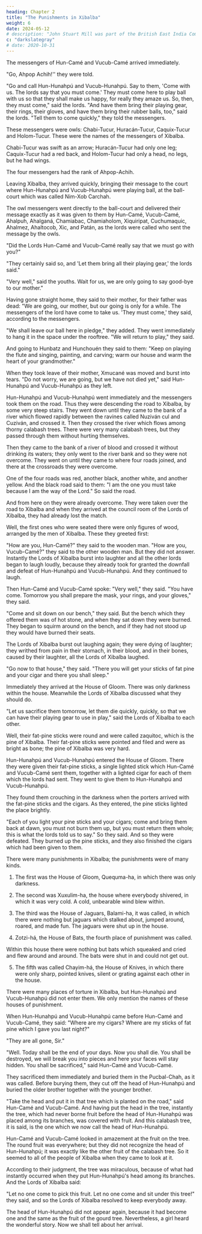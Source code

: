 ```yaml
---
heading: Chapter 2
title: "The Punishments in Xibalba"
weight: 6
date: 2024-05-12
# description: "John Stuart Mill was part of the British East India Company who advocated free trade"
c: "darkslategray"
# date: 2020-10-31
---
```




The messengers of Hun-Camé and Vucub-Camé arrived immediately.

"Go, Ahpop Achih!'' they were told. 

"Go and call Hun-Hunahpú and Vucub-Hunahpú. Say to them, 'Come with us. The lords say that you must come.' They must come here to play ball with us so that they shall make us happy, for really they amaze us. So, then, they must come," said the lords. "And have them bring their playing gear, their rings, their gloves, and have them bring their rubber balls, too," said the lords. "Tell them to come quickly," they told the messengers.

These messengers were owls: Chabi-Tucur, Huracán-Tucur, Caquix-Tucur and Holom-Tucur. These were the names of the messengers of Xibalba.

Chabi-Tucur was swift as an arrow; Huracán-Tucur had only one leg; Caquix-Tucur had a red back, and Holom-Tucur had only a head, no legs, but he had wings.

The four messengers had the rank of Ahpop-Achih. 

Leaving Xibalba, they arrived quickly, bringing their message to the court where Hun-Hunahpú and Vucub-Hunahpú were playing ball, at the ball-court which was called Nim-Xob Carchah. 

The owl messengers went directly to the ball-court and delivered their message exactly as it was given to them by Hun-Camé, Vucub-Camé, Ahalpuh, Ahalganá, Chamiabac, Chamiaholom, Xiquiripat, Cuchumaquic, Ahalmez, Ahaltocob, Xic, and Patán, as the lords were called who sent the message by the owls.

"Did the Lords Hun-Camé and Vucub-Camé really say that we must go with you?"

"They certainly said so, and 'Let them bring all their playing gear,' the lords said."

"Very well," said the youths. Wait for us, we are only going to say good-bye to our mother."

Having gone straight home, they said to their mother, for their father was dead: "We are going, our mother, but our going is only for a while. The messengers of the lord have come to take us. 'They must come,' they said, according to the messengers.

"We shall leave our ball here in pledge," they added. They went immediately to hang it in the space under the rooftree. "We will return to play," they said.

And going to Hunbatz and Hunchouén they said to them: "Keep on playing the flute and singing, painting, and carving; warm our house and warm the heart of your grandmother."

When they took leave of their mother, Xmucané was moved and burst into tears. "Do not worry, we are going, but we have not died yet," said Hun-Hunahpú and Vucub-Hunahpú as they left.

Hun-Hunahpú and Vucub-Hunahpú went immediately and the messengers took them on the road. Thus they were descending the road to Xibalba, by some very steep stairs. They went down until they came to the bank of a river which flowed rapidly between the ravines called Nuziván cul and Cuziván, and crossed it. Then they crossed the river which flows among thorny calabash trees. There were very many calabash trees, but they passed through them without hurting themselves.

Then they came to the bank of a river of blood and crossed it without drinking its waters; they only went to the river bank and so they were not overcome. They went on until they came to where four roads joined, and there at the crossroads they were overcome.

One of the four roads was red, another black, another white, and another yellow. And the black road said to them: "I am the one you must take because I am the way of the Lord." So said the road.

And from here on they were already overcome. They were taken over the road to Xibalba and when they arrived at the council room of the Lords of Xibalba, they had already lost the match.

Well, the first ones who were seated there were only figures of wood, arranged by the men of Xibalba. These they greeted first:

"How are you, Hun-Camé?" they said to the wooden man. "How are you, Vucub-Camé?" they said to the other wooden man. But they did not answer. Instantly the Lords of Xibalba burst into laughter and all the other lords began to laugh loudly, because they already took for granted the downfall and defeat of Hun-Hunahpú and Vucub-Hunahpú. And they continued to laugh.

Then Hun-Camé and Vucub-Camé spoke: "Very well," they said. "You have come. Tomorrow you shall prepare the mask, your rings, and your gloves," they said.

"Come and sit down on our bench," they said. But the bench which they offered them was of hot stone, and when they sat down they were burned. They began to squirm around on the bench, and if they had not stood up they would have burned their seats.

The Lords of Xibalba burst out laughing again; they were dying of laughter; they writhed from pain in their stomach, in their blood, and in their bones, caused by their laughter, all the Lords of Xibalba laughed.

"Go now to that house," they said. "There you will get your sticks of fat pine and your cigar and there you shall sleep."

Immediately they arrived at the House of Gloom. There was only darkness within the house. Meanwhile the Lords of Xibalba discussed what they should do.

"Let us sacrifice them tomorrow, let them die quickly, quickly, so that we can have their playing gear to use in play," said the Lords of Xibalba to each other.

Well, their fat-pine sticks were round and were called zaquitoc, which is the pine of Xibalba. Their fat-pine sticks were pointed and filed and were as bright as bone; the pine of Xibalba was very hard.

Hun-Hunahpú and Vucub-Hunahpú entered the House of Gloom. There they were given their fat-pine sticks, a single lighted stick which Hun-Camé and Vucub-Camé sent them, together with a lighted cigar for each of them which the lords had sent. They went to give them to Hun-Hunahpú and Vucub-Hunahpú.

They found them crouching in the darkness when the porters arrived with the fat-pine sticks and the cigars. As they entered, the pine sticks lighted the place brightly.

"Each of you light your pine sticks and your cigars; come and bring them back at dawn, you must not burn them up, but you must return them whole; this is what the lords told us to say." So they said. And so they were defeated. They burned up the pine sticks, and they also finished the cigars which had been given to them.

There were many punishments in Xibalba; the punishments were of many kinds.

1. The first was the House of Gloom, Quequma-ha, in which there was only darkness.

2. The second was Xuxulim-ha, the house where everybody shivered, in which it was very cold. A cold, unbearable wind blew within.

3. The third was the House of Jaguars, Balami-ha, it was called, in which there were nothing but jaguars which stalked about, jumped around, roared, and made fun. The jaguars were shut up in the house.

4. Zotzi-há, the House of Bats, the fourth place of punishment was called. 

Within this house there were nothing but bats which squeaked and cried and flew around and around. The bats were shut in and could not get out.

5. The fifth was called Chayim-há, the House of Knives, in which there were only sharp, pointed knives, silent or grating against each other in the house.


There were many places of torture in Xibalba, but Hun-Hunahpú and Vucub-Hunahpú did not enter them. We only mention the names of these houses of punishment.

When Hun-Hunahpú and Vucub-Hunahpú came before Hun-Camé and Vucub-Camé, they said: "Where are my cigars? Where are my sticks of fat pine which I gave you last night?"

"They are all gone, Sir."

"Well. Today shall be the end of your days. Now you shall die. You shall be destroyed, we will break you into pieces and here your faces will stay hidden. You shall be sacrificed," said Hun-Camé and Vucub-Camé.

They sacrificed them immediately and buried them in the Pucbal-Chah, as it was called. Before burying them, they cut off the head of Hun-Hunahpú and buried the older brother together with the younger brother.

"Take the head and put it in that tree which is planted on the road," said Hun-Camé and Vucub-Camé. And having put the head in the tree, instantly the tree, which had never borne fruit before the head of Hun-Hunahpú was placed among its branches, was covered with fruit. And this calabash tree, it is said, is the one which we now call the head of Hun-Hunahpú.

Hun-Camé and Vucub-Camé looked in amazement at the fruit on the tree. The round fruit was everywhere; but they did not recognize the head of Hun-Hunahpú; it was exactly like the other fruit of the calabash tree. So it seemed to all of the people of Xibalba when they came to look at it.

According to their judgment, the tree was miraculous, because of what had instantly occurred when they put Hun-Hunahpú's head among its branches. And the Lords of Xibalba said:

"Let no one come to pick this fruit. Let no one come and sit under this tree!" they said, and so the Lords of Xibalba resolved to keep everybody away.

The head of Hun-Hunahpú did not appear again, because it had become one and the same as the fruit of the gourd tree. Nevertheless, a girl heard the wonderful story. Now we shall tell about her arrival.

